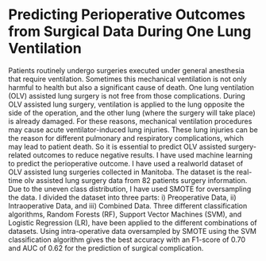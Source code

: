 # Predicting Perioperative Outcomes from Surgical Data During One Lung Ventilation

Patients routinely undergo surgeries executed under general anesthesia that require ventilation. Sometimes this mechanical ventilation is not only harmful to health but also a significant cause of death. One lung ventilation (OLV) assisted lung surgery is not free from those complications. During OLV assisted lung surgery, ventilation is applied to the lung opposite the side of the operation, and the other lung (where the surgery will take place) is already damaged. For these reasons, mechanical ventilation procedures may cause acute ventilator-induced lung injuries. These lung injuries can be the reason for different pulmonary and respiratory complications, which may lead to patient death. So it is essential to predict OLV assisted surgery-related outcomes to reduce negative results. I have used machine learning to predict the perioperative outcome. I have used a realworld dataset of OLV assisted lung surgeries collected in Manitoba. The dataset is the real-time olv assisted lung surgery data from 82 patients surgery information.
Due to the uneven class distribution, I have used SMOTE for oversampling the data. I divided the dataset into three parts: i) Preoperative Data, ii) Intraoperative Data, and iii) Combined Data. Three different classification algorithms, Random Forests (RF), Support Vector Machines (SVM), and Logistic Regression (LR), have been applied to the different combinations of datasets. Using intra-operative data oversampled by SMOTE using the SVM classification algorithm gives the best accuracy with an F1-score of 0.70 and AUC of 0.62 for the prediction of surgical complication.
